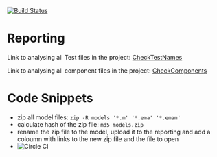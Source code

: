 [![Build Status](https://travis-ci.org/EmbeddedMontiArc/reporting.svg?branch=master)](https://travis-ci.org/EmbeddedMontiArc/reporting)

Reporting
========

Link to analysing all Test files in the project:
[CheckTestNames](https://embeddedmontiarc.github.io/reporting/report/reportEWT.html?sorts[NameEndsWithTest]=1)

Link to analysing all component files in the project:
[CheckComponents](https://embeddedmontiarc.github.io/reporting/report/report.html?sorts[Valid]=1&sorts[Parse]=-1&sorts[Resolve]=-1)


Code Snippets
======

* zip all model files: `zip -R models '*.m' '*.ema' '*.emam'`
* calculate hash of the zip file: `md5 models.zip`
* rename the zip file to the model, upload it to the reporting and add a coloumn with links to the new zip file and the file to open 
* ![Circle CI](https://circleci.com/gh/EmbeddedMontiArc/reporting.png?circle-token=:circle-token)
